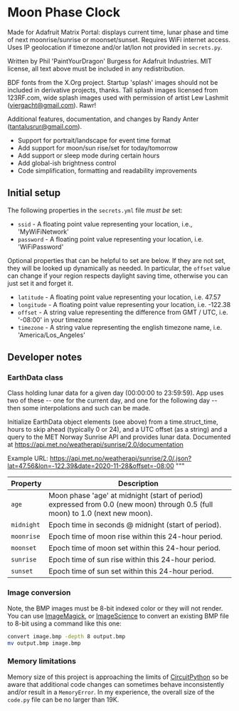 # Moon Phase Clock

Made for Adafruit Matrix Portal: displays current time, lunar phase and time of next moonrise/sunrise
or moonset/sunset. Requires WiFi internet access. Uses IP geolocation if timezone and/or lat/lon not
provided in `secrets.py`.

Written by Phil 'PaintYourDragon' Burgess for Adafruit Industries.
MIT license, all text above must be included in any redistribution.

BDF fonts from the X.Org project. Startup 'splash' images should not be
included in derivative projects, thanks. Tall splash images licensed from
123RF.com, wide splash images used with permission of artist Lew Lashmit
(viergacht@gmail.com). Rawr!

Additional features, documentation, and changes by Randy Anter (tantalusrur@gmail.com).

* Support for portrait/landscape for event time format
* Add support for moon/sun rise/set for today/tomorrow
* Add support or sleep mode during certain hours
* Add global-ish brightness control
* Code simplification, formatting and readability improvements

## Initial setup

The following properties in the `secrets.yml` file _must be_ set:

* `ssid` - A floating point value representing your location, i.e., 'MyWiFiNetwork'
* `password` - A floating point value representing your location, i.e. 'WiFiPassword'

Optional properties that can be helpful to set are below. If they are not set, they will be
looked up dynamically as needed. In particular, the `offset` value can change if your region
respects daylight saving time, otherwise you can just set it and forget it.

* `latitude` - A floating point value representing your location, i.e. 47.57
* `longitude` - A floating point value representing your location, i.e. -122.38
* `offset` - A string value representing the difference from GMT / UTC, i.e. '-08:00' in your timezone
* `timezone` - A string value representing the english timezone name, i.e. 'America/Los_Angeles'

## Developer notes

### EarthData class

Class holding lunar data for a given day (00:00:00 to 23:59:59). App uses two of these -- one for the
current day, and one for the following day -- then some interpolations and such can be made.

Initialize EarthData object elements (see above) from a time.struct_time, hours to skip ahead (typically
0 or 24), and a UTC offset (as a string) and a query to the MET Norway Sunrise API and provides lunar data.
Documented at https://api.met.no/weatherapi/sunrise/2.0/documentation

Example URL:
https://api.met.no/weatherapi/sunrise/2.0/.json?lat=47.56&lon=-122.39&date=2020-11-28&offset=-08:00
"""

| Property | Description |
| ---- | ---- |
| `age` | Moon phase 'age' at midnight (start of period) expressed from 0.0 (new moon) through 0.5 (full moon) to 1.0 (next new moon).
| `midnight` | Epoch time in seconds @ midnight (start of period).
| `moonrise` | Epoch time of moon rise within this 24-hour period.
| `moonset` | Epoch time of moon set within this 24-hour period.
| `sunrise` | Epoch time of sun rise within this 24-hour period.
| `sunset` | Epoch time of sun set within this 24-hour period.

### Image conversion

Note, the BMP images must be 8-bit indexed color or they will not render. You can use
[ImageMagick](https://imagemagick.org/index.php), or
[ImageScience](https://github.com/seattlerb/image_science) to convert an existing BMP file to
8-bit using a command like this one:

```sh
convert image.bmp -depth 8 output.bmp
mv output.bmp image.bmp
```

### Memory limitations

Memory size of this project is approaching the limits of
[CircuitPython](https://learn.adafruit.com/welcome-to-circuitpython?view=all#what-is-a-memoryerror-3020684-8)
so be aware that additional code changes can sometimes behave inconsistently and/or result in a
`MemoryError`. In my experience, the overall size of the `code.py` file can be no larger than 19K.
